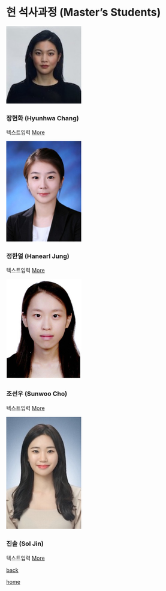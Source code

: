 # **현 석사과정 (Master’s Students)**  

<img src = "/pic/members/HyunhwaChang.jpeg" width="200px">

### **장현화 (Hyunhwa Chang)**
텍스트입력
[More](./HyunhwaChang.md)



<img src = "/pic/members/HanearlJung.jpeg" width="200px">

### **정한얼 (Hanearl Jung)**
텍스트입력
[More](./HanearlJung.md)



<img src = "/pic/members/SunwooCho.jpg" width="200px">

### **조선우 (Sunwoo Cho)**
텍스트입력
[More](./SunwooCho.md)



<img src = "/pic/members/SolJin.jpeg" width="200px">

### **진솔 (Sol Jin)**
텍스트입력
[More](./SolJin.md)

  
[back](../)

[home](../../index.md)
